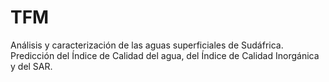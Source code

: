 # TFM

Análisis y caracterización de las aguas superficiales de Sudáfrica. Predicción del Índice de Calidad del agua, del Índice de Calidad Inorgánica y del SAR.
